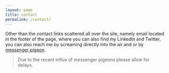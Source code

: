 ```yaml
---
layout: page
title: contact
permalink: /contact/
---
```


Other than the contact links scattered all over the site, namely email located in the footer of the page, where you can also find my LinkedIn and Twitter, you can also reach me by screaming directly into the air and or by [messenger pigeon](https://www.youtube.com/watch?v=SChP4wUEdhU). 

<blockquote> 
Due to the recent influx of messenger pigeons please allow for delays. 
</blockquote>


